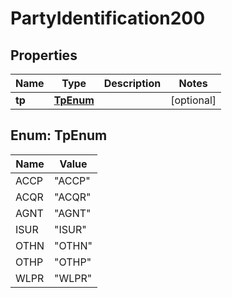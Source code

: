 

# PartyIdentification200

## Properties

Name | Type | Description | Notes
------------ | ------------- | ------------- | -------------
**tp** | [**TpEnum**](#TpEnum) |  |  [optional]



## Enum: TpEnum

Name | Value
---- | -----
ACCP | &quot;ACCP&quot;
ACQR | &quot;ACQR&quot;
AGNT | &quot;AGNT&quot;
ISUR | &quot;ISUR&quot;
OTHN | &quot;OTHN&quot;
OTHP | &quot;OTHP&quot;
WLPR | &quot;WLPR&quot;



